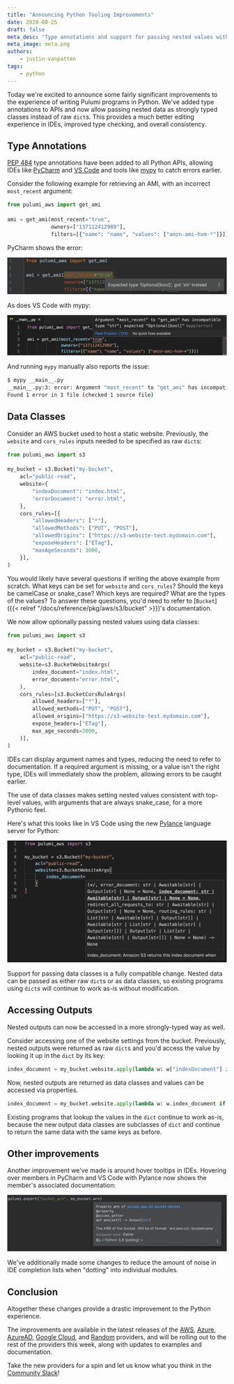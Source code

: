 ```yaml
---
title: "Announcing Python Tooling Improvements"
date: 2020-08-25
draft: false
meta_desc: "Type annotations and support for passing nested values with data classes provides a significant improvement to the Python experience."
meta_image: meta.png
authors:
    - justin-vanpatten
tags:
    - python
---
```


Today we're excited to announce some fairly significant improvements to the experience of writing Pulumi programs in Python. We've added type annotations to APIs and now allow passing nested data as strongly typed classes instead of raw `dict`s. This provides a much better editing experience in IDEs, improved type checking, and overall consistency.

<!--more-->

## Type Annotations

[PEP 484](https://www.python.org/dev/peps/pep-0484/) type annotations have been added to all Python APIs, allowing IDEs like [PyCharm](https://www.jetbrains.com/pycharm/) and [VS Code](https://code.visualstudio.com) and tools like [mypy](http://mypy-lang.org) to catch errors earlier.

Consider the following example for retrieving an AMI, with an incorrect `most_recent` argument:

```python
from pulumi_aws import get_ami

ami = get_ami(most_recent="true",
              owners=["137112412989"],
              filters=[{"name": "name", "values": ["amzn-ami-hvm-*"]}])
```

PyCharm shows the error:

![PyCharm](pycharm-type-error.png)

As does VS Code with mypy:

![VS Code](vscode-type-error.png)

And running `mypy` manually also reports the issue:

```sh
$ mypy __main__.py
__main__.py:3: error: Argument "most_recent" to "get_ami" has incompatible type "str"; expected "Optional[bool]"
Found 1 error in 1 file (checked 1 source file)
```

## Data Classes

Consider an AWS bucket used to host a static website. Previously, the `website` and `cors_rules` inputs needed to be specified as raw `dict`s:

```python
from pulumi_aws import s3

my_bucket = s3.Bucket("my-bucket",
    acl="public-read",
    website={
        "indexDocument": "index.html",
        "errorDocument": "error.html",
    },
    cors_rules=[{
        "allowedHeaders": ["*"],
        "allowedMethods": ["PUT", "POST"],
        "allowedOrigins": ["https://s3-website-test.mydomain.com"],
        "exposeHeaders": ["ETag"],
        "maxAgeSeconds": 3000,
    }],
)
```

You would likely have several questions if writing the above example from scratch. What keys can be set for `website` and `cors_rules`? Should the keys be camelCase or snake_case? Which keys are required? What are the types of the values? To answer these questions, you'd need to refer to [`Bucket`]({{< relref "/docs/reference/pkg/aws/s3/bucket" >}})'s documentation.

We now allow optionally passing nested values using data classes:

```python
from pulumi_aws import s3

my_bucket = s3.Bucket("my-bucket",
    acl="public-read",
    website=s3.BucketWebsiteArgs(
        index_document="index.html",
        error_document="error.html",
    ),
    cors_rules=[s3.BucketCorsRuleArgs(
        allowed_headers=["*"],
        allowed_methods=["PUT", "POST"],
        allowed_origins=["https://s3-website-test.mydomain.com"],
        expose_headers=["ETag"],
        max_age_seconds=3000,
    )],
)
```

IDEs can display argument names and types, reducing the need to refer to documentation. If a required argument is missing, or a value isn't the right type, IDEs will immediately show the problem, allowing errors to be caught earlier.

The use of data classes makes setting nested values consistent with top-level values, with arguments that are always snake_case, for a more Pythonic feel.

Here's what this looks like in VS Code using the new [Pylance](https://devblogs.microsoft.com/python/announcing-pylance-fast-feature-rich-language-support-for-python-in-visual-studio-code/) language server for Python:

![VS Code](vscode-bucket.png)

Support for passing data classes is a fully compatible change. Nested data can be passed as either raw `dict`s or as data classes, so existing programs using `dict`s will continue to work as-is without modification.

## Accessing Outputs

Nested outputs can now be accessed in a more strongly-typed way as well.

Consider accessing one of the website settings from the bucket. Previously, nested outputs were returned as raw `dict`s and you'd access the value by looking it up in the `dict` by its key:

```python
index_document = my_bucket.website.apply(lambda w: w["indexDocument"] if w else None)
```

Now, nested outputs are returned as data classes and values can be accessed via properties.

```python
index_document = my_bucket.website.apply(lambda w: w.index_document if w else None)
```

Existing programs that lookup the values in the `dict` continue to work as-is, because the new output data classes are subclasses of `dict` and continue to return the same data with the same keys as before.

## Other improvements

Another improvement we've made is around hover tooltips in IDEs. Hovering over members in PyCharm and VS Code with Pylance now shows the member's associated documentation:

![PyCharm](pycharm-hover.png)

We've additionally made some changes to reduce the amount of noise in IDE completion lists when "dotting" into individual modules.

## Conclusion

Altogether these changes provide a drastic improvement to the Python experience.

The improvements are available in the latest releases of the [AWS](https://pypi.org/project/pulumi-aws/), [Azure](https://pypi.org/project/pulumi-azure/), [AzureAD](https://pypi.org/project/pulumi-azuread/), [Google Cloud](https://pypi.org/project/pulumi-gcp/), and [Random](https://pypi.org/project/pulumi-random/) providers, and will be rolling out to the rest of the providers this week, along with updates to examples and documentation.

Take the new providers for a spin and let us know what you think in the [Community Slack](https://slack.pulumi.com/)!
